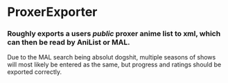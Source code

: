 # ProxerExporter

### Roughly exports a users *public* proxer anime list to xml, which can then be read by AniList or MAL.
Due to the MAL search being absolut dogshit, multiple seasons of shows will most likely be entered as the same, but progress and ratings should be exported correctly.
